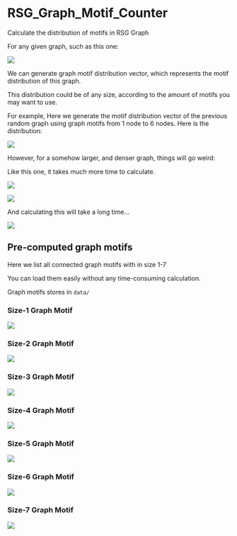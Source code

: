 # RSG_Graph_Motif_Counter
Calculate the distribution of motifs in RSG Graph

For any given graph, such as this one:

![](img/graph_motif_distrib_1.png)

We can generate graph motif distribution vector, which represents the motif distribution of this graph.

This distribution could be of any size, according to the amount of motifs you may want to use.

For example, Here we generate the motif distribution vector of the previous random graph using graph motifs from 1 node to 6 nodes. Here is the distribution:

![](img/graph_motif_distrib.png)

However, for a somehow larger, and denser graph, things will go weird:

Like this one, it takes much more time to calculate.

![](img/graph_motif_distrib_4.png)

![](img/graph_motif_distrib_3.png)

And calculating this will take a long time...

![](img/graph_motif_distrib_5.png)

## Pre-computed graph motifs

Here we list all connected graph motifs with in size 1-7

You can load them easily without any time-consuming calculation.

Graph motifs stores in ```data/```

### Size-1 Graph Motif

![](img/M0.png)

### Size-2 Graph Motif

![](img/M2.png)

### Size-3 Graph Motif

![](img/M3.png)

### Size-4 Graph Motif

![](img/M4.png)

### Size-5 Graph Motif

![](img/M5.png)

### Size-6 Graph Motif

![](img/M6.png)

### Size-7 Graph Motif

![](img/M7.png)






